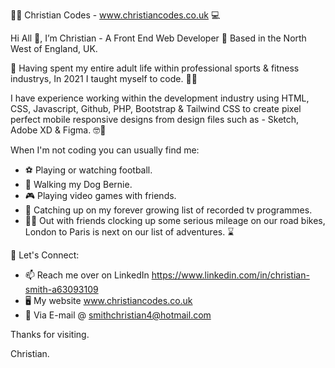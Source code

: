 :man_technologist: Christian Codes - www.christiancodes.co.uk :computer:	

Hi All 👋, I’m Christian - A Front End Web Developer :round_pushpin: Based in the North West of England, UK.

:memo: 
Having spent my entire adult life within professional sports & fitness industrys, In 2021 I taught myself to code. :man_technologist: 

I have experience working within the development industry using HTML, CSS, Javascript, Github, PHP, Bootstrap & Tailwind CSS to create pixel perfect mobile responsive designs from design files such as - Sketch, Adobe XD & Figma. :nerd_face::iphone:

When I'm not coding you can usually find me:

- :soccer: Playing or watching football.
- :dog:	Walking my Dog Bernie.
- :video_game:	Playing video games with friends.
- :movie_camera: Catching up on my forever growing list of recorded tv programmes.
- :biking_man:	Out with friends clocking up some serious mileage on our road bikes, London to Paris is next on our list of adventures. :hourglass:	

:link: Let's Connect:

- 📫 Reach me over on LinkedIn https://www.linkedin.com/in/christian-smith-a63093109 
- :desktop_computer:	My website www.christiancodes.co.uk
- :e-mail: Via E-mail @ smithchristian4@hotmail.com

Thanks for visiting. 

Christian.


<!---
Aines25/Aines25 is a ✨ special ✨ repository because its `README.md` (this file) appears on your GitHub profile.
You can click the Preview link to take a look at your changes.
--->

